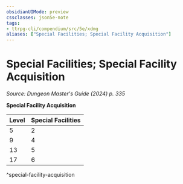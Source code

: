 ```yaml
---
obsidianUIMode: preview
cssclasses: json5e-note
tags:
- ttrpg-cli/compendium/src/5e/xdmg
aliases: ["Special Facilities; Special Facility Acquisition"]
---
```

# Special Facilities; Special Facility Acquisition
*Source: Dungeon Master's Guide (2024) p. 335* 

**Special Facility Acquisition**

| Level | Special Facilities |
|-------|--------------------|
| 5 | 2 |
| 9 | 4 |
| 13 | 5 |
| 17 | 6 |
^special-facility-acquisition